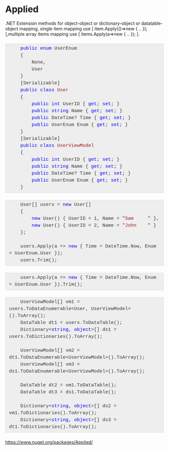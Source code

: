 # Applied
.NET Extension methods for object-object or dictionary-object or datatable-object mapping, single item mapping use [ item.Apply(()=>new { .. }); ],multiple array items mapping use [ items.Apply(a=>new { .. }); ]. 


<pre style="background-color: #eeeeee; border: 1px solid rgb(221, 221, 221); box-sizing: border-box; color: #333333; font-family: &quot;Source Code Pro&quot;, Consolas, Courier, monospace; font-size: 15px; line-height: 22px; margin-bottom: 22px; margin-top: 22px; max-width: 100%; overflow: auto; padding: 4.5px 11px;"><code class="language-cs hljs" style="background-attachment: initial; background-clip: initial; background-image: initial; background-origin: initial; background-position: initial; background-repeat: initial; background-size: initial; border-radius: 0px; border: none; display: block; font-family: &quot;Source Code Pro&quot;, Consolas, Courier, monospace; font-size: 1em; line-height: inherit; margin: 0px; overflow-x: auto; padding: 0px; text-size-adjust: none;">    <span class="hljs-keyword" style="color: blue;">public</span> <span class="hljs-keyword" style="color: blue;">enum</span> UserEnum
    {
        None,
        User
    }
    [Serializable]
    <span class="hljs-keyword" style="color: blue;">public</span> <span class="hljs-keyword" style="color: blue;">class</span> <span class="hljs-title" style="color: #a31515;">User</span>
    {
        <span class="hljs-keyword" style="color: blue;">public</span> <span class="hljs-keyword" style="color: blue;">int</span> UserID { <span class="hljs-keyword" style="color: blue;">get</span>; <span class="hljs-keyword" style="color: blue;">set</span>; }
        <span class="hljs-keyword" style="color: blue;">public</span> <span class="hljs-keyword" style="color: blue;">string</span> Name { <span class="hljs-keyword" style="color: blue;">get</span>; <span class="hljs-keyword" style="color: blue;">set</span>; }
        <span class="hljs-keyword" style="color: blue;">public</span> DateTime? Time { <span class="hljs-keyword" style="color: blue;">get</span>; <span class="hljs-keyword" style="color: blue;">set</span>; }
        <span class="hljs-keyword" style="color: blue;">public</span> UserEnum Enum { <span class="hljs-keyword" style="color: blue;">get</span>; <span class="hljs-keyword" style="color: blue;">set</span>; }
    }
    [Serializable]
    <span class="hljs-keyword" style="color: blue;">public</span> <span class="hljs-keyword" style="color: blue;">class</span> <span class="hljs-title" style="color: #a31515;">UserViewModel</span>
    {
        <span class="hljs-keyword" style="color: blue;">public</span> <span class="hljs-keyword" style="color: blue;">int</span> UserID { <span class="hljs-keyword" style="color: blue;">get</span>; <span class="hljs-keyword" style="color: blue;">set</span>; }
        <span class="hljs-keyword" style="color: blue;">public</span> <span class="hljs-keyword" style="color: blue;">string</span> Name { <span class="hljs-keyword" style="color: blue;">get</span>; <span class="hljs-keyword" style="color: blue;">set</span>; }
        <span class="hljs-keyword" style="color: blue;">public</span> DateTime? Time { <span class="hljs-keyword" style="color: blue;">get</span>; <span class="hljs-keyword" style="color: blue;">set</span>; }
        <span class="hljs-keyword" style="color: blue;">public</span> UserEnum Enum { <span class="hljs-keyword" style="color: blue;">get</span>; <span class="hljs-keyword" style="color: blue;">set</span>; }
    }</code></pre>
    
    
    
<pre style="background-color: #eeeeee; border: 1px solid rgb(221, 221, 221); box-sizing: border-box; color: #333333; font-family: &quot;Source Code Pro&quot;, Consolas, Courier, monospace; font-size: 15px; line-height: 22px; margin-bottom: 22px; margin-top: 22px; max-width: 100%; overflow: auto; padding: 4.5px 11px;"><code class="language-cs hljs" style="background-attachment: initial; background-clip: initial; background-image: initial; background-origin: initial; background-position: initial; background-repeat: initial; background-size: initial; border-radius: 0px; border: none; display: block; font-family: &quot;Source Code Pro&quot;, Consolas, Courier, monospace; font-size: 1em; line-height: inherit; margin: 0px; overflow-x: auto; padding: 0px; text-size-adjust: none;">    User[] users = <span class="hljs-keyword" style="color: blue;">new</span> User[]
    {
        <span class="hljs-keyword" style="color: blue;">new</span> User() { UserID = <span class="hljs-number">1</span>, Name = <span class="hljs-string" style="color: #a31515;">"Sam     "</span> },
        <span class="hljs-keyword" style="color: blue;">new</span> User() { UserID = <span class="hljs-number">2</span>, Name = <span class="hljs-string" style="color: #a31515;">"John    "</span> }
    };

    users.Apply(a =&gt; <span class="hljs-keyword" style="color: blue;">new</span> { Time = DateTime.Now, Enum = UserEnum.User });
    users.Trim();</code></pre>

<pre style="background-color: #eeeeee; border: 1px solid rgb(221, 221, 221); box-sizing: border-box; color: #333333; font-family: &quot;Source Code Pro&quot;, Consolas, Courier, monospace; font-size: 15px; line-height: 22px; margin-bottom: 22px; margin-top: 22px; max-width: 100%; overflow: auto; padding: 4.5px 11px;"><code class="language-cs hljs" style="background-attachment: initial; background-clip: initial; background-image: initial; background-origin: initial; background-position: initial; background-repeat: initial; background-size: initial; border-radius: 0px; border: none; display: block; font-family: &quot;Source Code Pro&quot;, Consolas, Courier, monospace; font-size: 1em; line-height: inherit; margin: 0px; overflow-x: auto; padding: 0px; text-size-adjust: none;">    users.Apply(a =&gt; <span class="hljs-keyword" style="color: blue;">new</span> { Time = DateTime.Now, Enum = UserEnum.User }).Trim();</code></pre>

<pre style="background-color: #eeeeee; border: 1px solid rgb(221, 221, 221); box-sizing: border-box; color: #333333; font-family: &quot;Source Code Pro&quot;, Consolas, Courier, monospace; font-size: 15px; line-height: 22px; margin-bottom: 22px; margin-top: 22px; max-width: 100%; overflow: auto; padding: 4.5px 11px;"><code class="language-cs hljs" style="background-attachment: initial; background-clip: initial; background-image: initial; background-origin: initial; background-position: initial; background-repeat: initial; background-size: initial; border-radius: 0px; border: none; display: block; font-family: &quot;Source Code Pro&quot;, Consolas, Courier, monospace; font-size: 1em; line-height: inherit; margin: 0px; overflow-x: auto; padding: 0px; text-size-adjust: none;">    UserViewModel[] vm1 = users.ToDataEnumerable&lt;User, UserViewModel&gt;().ToArray();
    DataTable dt1 = users.ToDataTable();
    Dictionary&lt;<span class="hljs-keyword" style="color: blue;">string</span>, <span class="hljs-keyword" style="color: blue;">object</span>&gt;[] ds1 = users.ToDictionaries().ToArray();

    UserViewModel[] vm2 = dt1.ToDataEnumerable&lt;UserViewModel&gt;().ToArray();
    UserViewModel[] vm3 = ds1.ToDataEnumerable&lt;UserViewModel&gt;().ToArray();

    DataTable dt2 = vm1.ToDataTable();
    DataTable dt3 = ds1.ToDataTable();

    Dictionary&lt;<span class="hljs-keyword" style="color: blue;">string</span>, <span class="hljs-keyword" style="color: blue;">object</span>&gt;[] ds2 = vm1.ToDictionaries().ToArray();
    Dictionary&lt;<span class="hljs-keyword" style="color: blue;">string</span>, <span class="hljs-keyword" style="color: blue;">object</span>&gt;[] ds3 = dt1.ToDictionaries().ToArray();</code></pre>
    
    
    

    
<a href="https://www.nuget.org/packages/Applied/">https://www.nuget.org/packages/Applied/</a>
